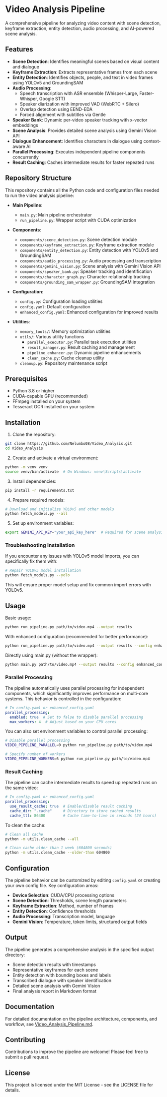 # Video Analysis Pipeline

A comprehensive pipeline for analyzing video content with scene detection, keyframe extraction, entity detection, audio processing, and AI-powered scene analysis.

## Features

- **Scene Detection**: Identifies meaningful scenes based on visual content and dialogue
- **Keyframe Extraction**: Extracts representative frames from each scene
- **Entity Detection**: Identifies objects, people, and text in video frames using YOLOv5 and GroundingSAM
- **Audio Processing**: 
  - Speech transcription with ASR ensemble (Whisper-Large, Faster-Whisper, Google STT)
  - Speaker diarization with improved VAD (WebRTC + Silero)
  - Overlap detection using EEND-EDA
  - Forced alignment with subtitles via Gentle
- **Speaker Bank**: Dynamic per-video speaker tracking with x-vector embeddings
- **Scene Analysis**: Provides detailed scene analysis using Gemini Vision API
- **Dialogue Enhancement**: Identifies characters in dialogue using context-aware AI
- **Parallel Processing**: Executes independent pipeline components concurrently
- **Result Caching**: Caches intermediate results for faster repeated runs

## Repository Structure

This repository contains all the Python code and configuration files needed to run the video analysis pipeline:

- **Main Pipeline**:
  - `main.py`: Main pipeline orchestrator
  - `run_pipeline.py`: Wrapper script with CUDA optimization

- **Components**:
  - `components/scene_detection.py`: Scene detection module
  - `components/keyframe_extraction.py`: Keyframe extraction module
  - `components/entity_detection.py`: Entity detection with YOLOv5 and GroundingSAM
  - `components/audio_processing.py`: Audio processing and transcription
  - `components/gemini_vision.py`: Scene analysis with Gemini Vision API
  - `components/speaker_bank.py`: Speaker tracking and identification
  - `components/character_graph.py`: Character relationship tracking
  - `components/grounding_sam_wrapper.py`: GroundingSAM integration

- **Configuration**:
  - `config.py`: Configuration loading utilities
  - `config.yaml`: Default configuration
  - `enhanced_config.yaml`: Enhanced configuration for improved results

- **Utilities**:
  - `memory_tools/`: Memory optimization utilities
  - `utils/`: Various utility functions
    - `parallel_executor.py`: Parallel task execution utilities
    - `result_manager.py`: Result caching and management
    - `pipeline_enhancer.py`: Dynamic pipeline enhancements
    - `clean_cache.py`: Cache cleanup utility
  - `cleanup.py`: Repository maintenance script

## Prerequisites

- Python 3.8 or higher
- CUDA-capable GPU (recommended)
- FFmpeg installed on your system
- Tesseract OCR installed on your system

## Installation

1. Clone the repository:
```bash
git clone https://github.com/Nelumbo08/Video_Analysis.git
cd Video_Analysis
```

2. Create and activate a virtual environment:
```bash
python -m venv venv
source venv/bin/activate  # On Windows: venv\Scripts\activate
```

3. Install dependencies:
```bash
pip install -r requirements.txt
```

4. Prepare required models:
```bash
# Download and initialize YOLOv5 and other models
python fetch_models.py --all
```

5. Set up environment variables:
```bash
export GEMINI_API_KEY="your_api_key_here"  # Required for scene analysis
```

### Troubleshooting Installation

If you encounter any issues with YOLOv5 model imports, you can specifically fix them with:
```bash
# Repair YOLOv5 model installation
python fetch_models.py --yolo
```

This will ensure proper model setup and fix common import errors with YOLOv5.

## Usage

Basic usage:
```bash
python run_pipeline.py path/to/video.mp4 --output results
```

With enhanced configuration (recommended for better performance):
```bash
python run_pipeline.py path/to/video.mp4 --output results --config enhanced_config.yaml
```

Directly using main.py (without the wrapper):
```bash
python main.py path/to/video.mp4 --output results --config enhanced_config.yaml
```

### Parallel Processing

The pipeline automatically uses parallel processing for independent components, which significantly improves performance on multi-core systems. This behavior is controlled in the configuration:

```yaml
# In config.yaml or enhanced_config.yaml
parallel_processing:
  enabled: true  # Set to false to disable parallel processing
  max_workers: 4  # Adjust based on your CPU cores
```

You can also set environment variables to control parallel processing:
```bash
# Disable parallel processing
VIDEO_PIPELINE_PARALLEL=0 python run_pipeline.py path/to/video.mp4

# Specify number of workers
VIDEO_PIPELINE_WORKERS=6 python run_pipeline.py path/to/video.mp4
```

### Result Caching

The pipeline can cache intermediate results to speed up repeated runs on the same video:

```yaml
# In config.yaml or enhanced_config.yaml
parallel_processing:
  use_result_cache: true  # Enable/disable result caching
  cache_dir: ".cache"     # Directory to store cached results
  cache_ttl: 86400        # Cache time-to-live in seconds (24 hours)
```

To clean the cache:
```bash
# Clean all cache
python -m utils.clean_cache --all

# Clean cache older than 1 week (604800 seconds)
python -m utils.clean_cache --older-than 604800
```

## Configuration

The pipeline behavior can be customized by editing `config.yaml` or creating your own config file. Key configuration areas:

- **Device Selection**: CUDA/CPU processing options
- **Scene Detection**: Thresholds, scene length parameters
- **Keyframe Extraction**: Method, number of frames
- **Entity Detection**: Confidence thresholds
- **Audio Processing**: Transcription model, language
- **Gemini Vision**: Temperature, token limits, structured output fields

## Output

The pipeline generates a comprehensive analysis in the specified output directory:

- Scene detection results with timestamps
- Representative keyframes for each scene
- Entity detection with bounding boxes and labels
- Transcribed dialogue with speaker identification
- Detailed scene analysis with Gemini Vision
- Final analysis report in Markdown format

## Documentation

For detailed documentation on the pipeline architecture, components, and workflow, see [Video_Analysis_Pipeline.md](Video_Analysis_Pipeline.md).

## Contributing

Contributions to improve the pipeline are welcome! Please feel free to submit a pull request.

## License

This project is licensed under the MIT License - see the LICENSE file for details. 